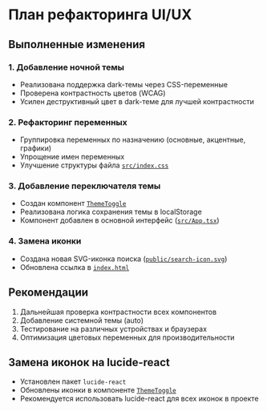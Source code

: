 # План рефакторинга UI/UX

## Выполненные изменения

### 1. Добавление ночной темы
- Реализована поддержка dark-темы через CSS-переменные
- Проверена контрастность цветов (WCAG)
- Усилен деструктивный цвет в dark-теме для лучшей контрастности

### 2. Рефакторинг переменных
- Группировка переменных по назначению (основные, акцентные, графики)
- Упрощение имен переменных
- Улучшение структуры файла [`src/index.css`](src/index.css)

### 3. Добавление переключателя темы
- Создан компонент [`ThemeToggle`](src/components/ThemeToggle.tsx)
- Реализована логика сохранения темы в localStorage
- Компонент добавлен в основной интерфейс ([`src/App.tsx`](src/App.tsx))

### 4. Замена иконки
- Создана новая SVG-иконка поиска ([`public/search-icon.svg`](public/search-icon.svg))
- Обновлена ссылка в [`index.html`](index.html)

## Рекомендации

1. Дальнейшая проверка контрастности всех компонентов
2. Добавление системной темы (auto)
3. Тестирование на различных устройствах и браузерах
4. Оптимизация цветовых переменных для производительности

## Замена иконок на lucide-react
- Установлен пакет `lucide-react`
- Обновлены иконки в компоненте [`ThemeToggle`](src/components/ThemeToggle.tsx)
- Рекомендуется использовать lucide-react для всех иконок в проекте